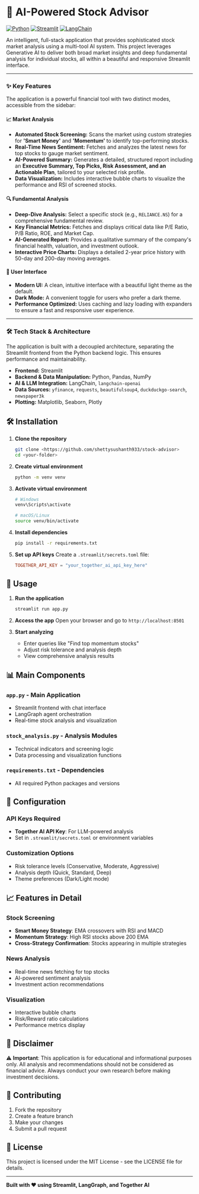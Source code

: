 # 🤖 AI-Powered Stock Advisor

[![Python](https://img.shields.io/badge/Python-3.10+-blue?style=for-the-badge&logo=python)](https://www.python.org/)
[![Streamlit](https://img.shields.io/badge/Streamlit-1.30+-ff4b4b?style=for-the-badge&logo=streamlit)](https://streamlit.io/)
[![LangChain](https://img.shields.io/badge/LangChain-0.1+-orange?style=for-the-badge)](https://www.langchain.com/)

An intelligent, full-stack application that provides sophisticated stock market analysis using a multi-tool AI system. This project leverages Generative AI to deliver both broad market insights and deep fundamental analysis for individual stocks, all within a beautiful and responsive Streamlit interface.

---

### ✨ Key Features

The application is a powerful financial tool with two distinct modes, accessible from the sidebar:

#### **📈 Market Analysis**
- **Automated Stock Screening:** Scans the market using custom strategies for **'Smart Money'** and **'Momentum'** to identify top-performing stocks.
- **Real-Time News Sentiment:** Fetches and analyzes the latest news for top stocks to gauge market sentiment.
- **AI-Powered Summary:** Generates a detailed, structured report including an **Executive Summary, Top Picks, Risk Assessment, and an Actionable Plan**, tailored to your selected risk profile.
- **Data Visualization:** Includes interactive bubble charts to visualize the performance and RSI of screened stocks.

#### **🔍 Fundamental Analysis**
- **Deep-Dive Analysis:** Select a specific stock (e.g., `RELIANCE.NS`) for a comprehensive fundamental review.
- **Key Financial Metrics:** Fetches and displays critical data like P/E Ratio, P/B Ratio, ROE, and Market Cap.
- **AI-Generated Report:** Provides a qualitative summary of the company's financial health, valuation, and investment outlook.
- **Interactive Price Charts:** Displays a detailed 2-year price history with 50-day and 200-day moving averages.

#### **🎨 User Interface**
- **Modern UI:** A clean, intuitive interface with a beautiful light theme as the default.
- **Dark Mode:** A convenient toggle for users who prefer a dark theme.
- **Performance Optimized:** Uses caching and lazy loading with expanders to ensure a fast and responsive user experience.

---

### 🛠️ Tech Stack & Architecture

The application is built with a decoupled architecture, separating the Streamlit frontend from the Python backend logic. This ensures performance and maintainability.

- **Frontend:** Streamlit
- **Backend & Data Manipulation:** Python, Pandas, NumPy
- **AI & LLM Integration:** LangChain, `langchain-openai`
- **Data Sources:** `yfinance`, `requests`, `beautifulsoup4`, `duckduckgo-search`, `newspaper3k`
- **Plotting:** Matplotlib, Seaborn, Plotly

## 🛠️ Installation

1. **Clone the repository**
   ```bash
   git clone <https://github.com/shettysushanth933/stock-advisor>
   cd <your-folder>
   ```

2. **Create virtual environment**
   ```bash
   python -m venv venv
   ```

3. **Activate virtual environment**
   ```bash
   # Windows
   venv\Scripts\activate
   
   # macOS/Linux
   source venv/bin/activate
   ```

4. **Install dependencies**
   ```bash
   pip install -r requirements.txt
   ```

5. **Set up API keys**
   Create a `.streamlit/secrets.toml` file:
   ```toml
   TOGETHER_API_KEY = "your_together_ai_api_key_here"
   ```

## 🎯 Usage

1. **Run the application**
   ```bash
   streamlit run app.py
   ```

2. **Access the app**
   Open your browser and go to `http://localhost:8501`

3. **Start analyzing**
   - Enter queries like "Find top momentum stocks"
   - Adjust risk tolerance and analysis depth
   - View comprehensive analysis results

## 📊 Main Components

### `app.py` - Main Application
- Streamlit frontend with chat interface
- LangGraph agent orchestration
- Real-time stock analysis and visualization

### `stock_analysis.py` - Analysis Modules
- Technical indicators and screening logic
- Data processing and visualization functions

### `requirements.txt` - Dependencies
- All required Python packages and versions

## 🔧 Configuration

### API Keys Required
- **Together AI API Key**: For LLM-powered analysis
- Set in `.streamlit/secrets.toml` or environment variables

### Customization Options
- Risk tolerance levels (Conservative, Moderate, Aggressive)
- Analysis depth (Quick, Standard, Deep)
- Theme preferences (Dark/Light mode)

## 📈 Features in Detail

### Stock Screening
- **Smart Money Strategy**: EMA crossovers with RSI and MACD
- **Momentum Strategy**: High RSI stocks above 200 EMA
- **Cross-Strategy Confirmation**: Stocks appearing in multiple strategies

### News Analysis
- Real-time news fetching for top stocks
- AI-powered sentiment analysis
- Investment action recommendations

### Visualization
- Interactive bubble charts
- Risk/Reward ratio calculations
- Performance metrics display

## 🚨 Disclaimer

⚠️ **Important**: This application is for educational and informational purposes only. All analysis and recommendations should not be considered as financial advice. Always conduct your own research before making investment decisions.

## 🤝 Contributing

1. Fork the repository
2. Create a feature branch
3. Make your changes
4. Submit a pull request 

## 📝 License

This project is licensed under the MIT License - see the LICENSE file for details. 

---

**Built with ❤️ using Streamlit, LangGraph, and Together AI** 